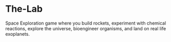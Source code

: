 # The-Lab
Space Exploration game where you build rockets, experiment with chemical reactions, explore the universe, bioengineer organisms, and land on real life exoplanets.
